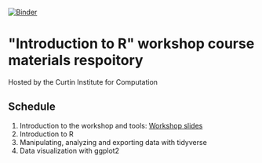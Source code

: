 [![Binder](https://mybinder.org/badge_logo.svg)](https://mybinder.org/v2/gh/CurtinIC/CIC_Carpentries_R_materials/master?urlpath=rstudio)

# "Introduction to R" workshop course materials respoitory
Hosted by the Curtin Institute for Computation

## Schedule
1.  Introduction to the workshop and tools: [Workshop slides](https://docs.google.com/presentation/d/1jKqyQcWrvyN8-wH9nmamiG36WGSmJWI0h7PYHJcAuno/edit?usp=sharing)
2. Introduction to R
3. Manipulating, analyzing and exporting data with tidyverse
4. Data visualization with ggplot2
